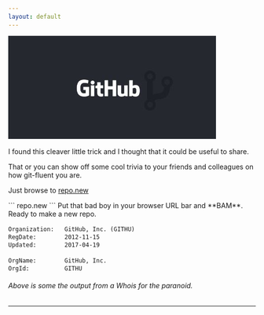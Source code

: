 ```yaml
---
layout: default
---
```


[![git](assets\images\img\git.jpg)](\git_trick) 

I found this cleaver little trick and I thought that it could be useful to share.

That or you can show off some cool trivia to your friends and colleagues on how git-fluent you are.
<p class="doublesubtext">
  Just browse to
  <a href="https://repo.new">
 repo.new</a>
</p>
```
repo.new
```
Put that bad boy in your browser URL bar and **BAM**. Ready to make a new repo.

```
Organization:   GitHub, Inc. (GITHU)
RegDate:        2012-11-15
Updated:        2017-04-19

OrgName:        GitHub, Inc.
OrgId:          GITHU
```

###### Above is some the output from a Whois for the paranoid.
* * *
